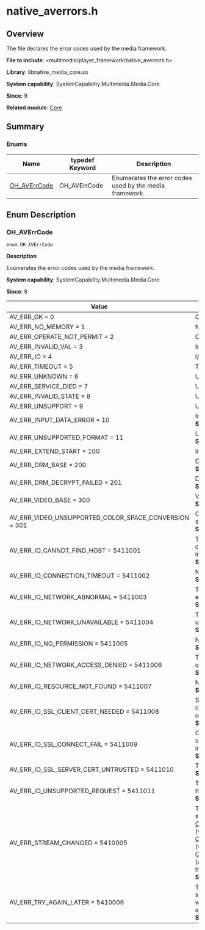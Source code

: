 # native_averrors.h

## Overview

The file declares the error codes used by the media framework.

**File to include**: <multimedia/player_framework/native_averrors.h>

**Library**: libnative_media_core.so

**System capability**: SystemCapability.Multimedia.Media.Core

**Since**: 9

**Related module**: [Core](capi-core.md)

## Summary

### Enums

| Name| typedef Keyword| Description|
| -- | -- | -- |
| [OH_AVErrCode](#oh_averrcode) | OH_AVErrCode | Enumerates the error codes used by the media framework.|

## Enum Description

### OH_AVErrCode

```
enum OH_AVErrCode
```

**Description**

Enumerates the error codes used by the media framework.

**System capability**: SystemCapability.Multimedia.Media.Core

**Since**: 9

| Value| Description|
| -- | -- |
| AV_ERR_OK = 0 | Operation successful.|
| AV_ERR_NO_MEMORY = 1 | No memory.|
| AV_ERR_OPERATE_NOT_PERMIT = 2 | Operation not allowed.|
| AV_ERR_INVALID_VAL = 3 | Invalid value.|
| AV_ERR_IO = 4 | I/O error.|
| AV_ERR_TIMEOUT = 5 | Timeout.|
| AV_ERR_UNKNOWN = 6 | Unknown error.|
| AV_ERR_SERVICE_DIED = 7 | Unavailable service.|
| AV_ERR_INVALID_STATE = 8 | Unsupported operation in this state.|
| AV_ERR_UNSUPPORT = 9 | Unsupported API.|
| AV_ERR_INPUT_DATA_ERROR = 10 |  Incorrect input data.<br>**Since**: 12|
| AV_ERR_UNSUPPORTED_FORMAT = 11 |  Unsupported format.<br>**Since**: 18|
| AV_ERR_EXTEND_START = 100 | Initial value for extended error codes.|
| AV_ERR_DRM_BASE = 200 | DRM start error code.<br>**Since**: 12|
| AV_ERR_DRM_DECRYPT_FAILED = 201 | DRM decryption fails.<br>**Since**: 12|
| AV_ERR_VIDEO_BASE = 300 | Video start error code.<br>**Since**: 12|
| AV_ERR_VIDEO_UNSUPPORTED_COLOR_SPACE_CONVERSION = 301 | Color Space Conversion (CSC) is not supported.<br>**Since**: 12|
| AV_ERR_IO_CANNOT_FIND_HOST = 5411001 |  The host is not found. The possible cause is that the server address is incorrect.<br>**Since**: 14|
| AV_ERR_IO_CONNECTION_TIMEOUT = 5411002 |  Network connection times out.<br>**Since**: 14|
| AV_ERR_IO_NETWORK_ABNORMAL = 5411003 |  The connection fails due to a network error.<br>**Since**: 14|
| AV_ERR_IO_NETWORK_UNAVAILABLE = 5411004 |  The connection fails due to network unavailability.<br>**Since**: 14|
| AV_ERR_IO_NO_PERMISSION = 5411005 |  No network access permission.<br>**Since**: 14|
| AV_ERR_IO_NETWORK_ACCESS_DENIED = 5411006 |  The client request parameter is incorrect or exceeds the processing capability.<br>**Since**: 14|
| AV_ERR_IO_RESOURCE_NOT_FOUND = 5411007 |  No network resource is available.<br>**Since**: 14|
| AV_ERR_IO_SSL_CLIENT_CERT_NEEDED = 5411008 |  Server authentication fails because the client certificate is not carried, is invalid, or has expired.<br>**Since**: 14|
| AV_ERR_IO_SSL_CONNECT_FAIL = 5411009 |  Client authentication fails because the server certificate is not carried, is invalid, or has expired.<br>**Since**: 14|
| AV_ERR_IO_SSL_SERVER_CERT_UNTRUSTED = 5411010 |  The SSL server certificate is untrusted.<br>**Since**: 14|
| AV_ERR_IO_UNSUPPORTED_REQUEST = 5411011 |  The network protocol does not support the request.<br>**Since**: 14|
| AV_ERR_STREAM_CHANGED = 5410005 | The stream format changes in synchronous mode. You can call [OH_VideoEncoder_GetOutputDescription](_video_encoder.md#oh_videoencoder_getoutputdescription) (video encoding), [OH_VideoDecoder_GetOutputDescription](_video_decoder.md#oh_videodecoder_getoutputdescription) (video decoding), or [OH_AudioCodec_GetOutputDescription](_audio_codec.md#oh_audiocodec_getoutputdescription) (audio encoding and decoding) to obtain the new stream configuration.<br>**Since**: 20|
| AV_ERR_TRY_AGAIN_LATER = 5410006 |  The temporary buffer query fails in synchronous mode. You are advised to wait for a short period of time and try again.<br>**Since**: 20|
